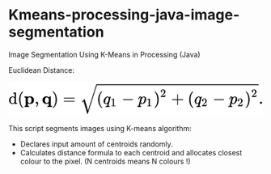 # Kmeans-processing-java-image-segmentation
Image Segmentation Using K-Means in Processing (Java)

Euclidean Distance:

![](edistance.png)

This script segments images using K-means algorithm: 

* Declares input amount of centroids randomly.
* Calculates distance formula to each centroid and allocates closest colour to the pixel.
(N centroids means N colours !)


